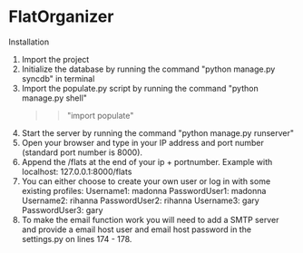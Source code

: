 FlatOrganizer
=============
Installation

1. Import the project
2. Initialize the database by running the command "python manage.py syncdb" in terminal
3. Import the populate.py script by running the command "python manage.py shell" 
	>> "import populate"
4. Start the server by running the command "python manage.py runserver"
5. Open your browser and type in your IP address and port number (standard port number is 8000).
6. Append the /flats at the end of your ip + portnumber. Example with localhost: 127.0.0.1:8000/flats
7. You can either choose to create your own user or log in with some existing profiles: 
	Username1: madonna 		PasswordUser1: madonna
	Username2: rihanna 			PasswordUser2: rihanna
	Username3: gary			PasswordUser3: gary
8. To make the email function work you will need to add a SMTP server and provide a email host user and email host password in the settings.py on lines 174 - 178.